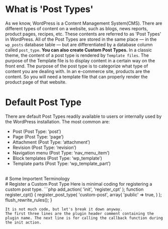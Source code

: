 # What is 'Post Types'
As we know, WordPress is a Content Management System(CMS). There are different types of content on a website, such as blogs, news reports, product pages, recipes, etc. These contents are referred to as 'Post Types' in WordPress.
All of the Post Types are stored in the same place — in the `wp_posts` database table — but are differentiated by a database column called `post_type`. **You can also create Custom Post Types.**
In a classic theme, the content of a post type is rendered by `Template files`. The purpose of the Template file is to display content in a certain way on the front end. The purpose of the post type is to categorize what type of content you are dealing with. In an e-commerce site, products are the content. So you will need a template file that can properly render the product page of that website.
<br>
# Default Post Type
There are default Post Types readily available to users or internally used by the WordPress installation. The most common are:
-   Post (Post Type: ‘post’)
-   Page (Post Type: ‘page’)
-   Attachment (Post Type: ‘attachment’)
-   Revision (Post Type: ‘revision’)
-   Navigation menu (Post Type: ‘nav_menu_item’)
-   Block templates (Post Type: ‘wp_template’)
-   Template parts (Post Type: ‘wp_template_part’)
<br>
# Some Importent Terminology

<br>
# Register a Custom Post Type
Here is minimal coding for registering a custom post type.
```php
<?php
/**
 * Plugin Name: Custom Post Type
 */

add_action( 'init', 'register_cpt' );
function register_cpt() {
    register_post_type(
        'custom-post',
        array(
            'public' => true,
        )
    );
    flush_rewrite_rules();
}
```
It is not much code, but let's break it down anyway.
The first three lines are the plugin header comment containing the plugin name. The next line is for calling the callback function during the init action.